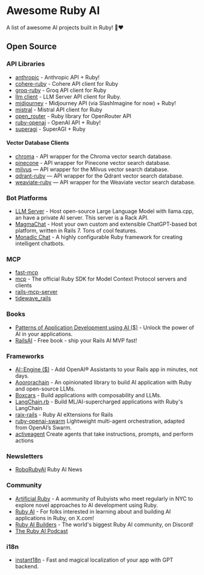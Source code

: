 # Awesome Ruby AI

A list of awesome AI projects built in Ruby! 🤖❤️

## Open Source

### API Libraries

- [anthropic](https://github.com/alexrudall/anthropic) - Anthropic API + Ruby!
- [cohere-ruby](https://github.com/andreibondarev/cohere-ruby) - Cohere API client for Ruby
- [groq-ruby](https://github.com/drnic/groq-ruby) - Groq API client for Ruby
- [llm client](https://github.com/mariochavez/llm_client) - LLM Server API client for Ruby.
- [midjourney](https://github.com/alexrudall/midjourney) - Midjourney API (via SlashImagine for now) + Ruby!
- [mistral](https://github.com/wilsonsilva/mistral) - Mistral API client for Ruby
- [open_router](https://github.com/OlympiaAI/open_router) - Ruby library for OpenRouter API
- [ruby-openai](https://github.com/alexrudall/ruby-openai) - OpenAI API + Ruby!
- [superagi](https://github.com/alexrudall/superagi) - SuperAGI + Ruby

#### Vector Database Clients

- [chroma](https://github.com/mariochavez/chroma) - API wrapper for the Chroma vector search database.
- [pinecone](https://github.com/scotterc/pinecone) - API wrapper for Pinecone vector search database.
- [milvus](https://github.com/andreibondarev/milvus) — API wrapper for the Milvus vector search database.
- [qdrant-ruby](https://github.com/andreibondarev/qdrant-ruby) — API wrapper for the Qdrant vector search database.
- [weaviate-ruby](https://github.com/andreibondarev/weaviate-ruby) — API wrapper for the Weaviate vector search database.

### Bot Platforms

- [LLM Server](https://github.com/mariochavez/llm_server) - Host open-source Large Language Model with llama.cpp, an have a private AI server. This server is a Rack API.
- [MagmaChat](https://github.com/magma-labs/magma-chat) - Host your own custom and extensible ChatGPT-based bot platform, written in Rails 7. Tons of cool features.
- [Monadic Chat](https://github.com/yohasebe/monadic-chat) - A highly configurable Ruby framework for creating intelligent chatbots.

### MCP

- [fast-mcp](https://github.com/yjacquin/fast-mcp)
- [mcp](https://github.com/modelcontextprotocol/ruby-sdk) - The official Ruby SDK for Model Context Protocol servers and clients
- [rails-mcp-server](https://github.com/maquina-app/rails-mcp-server)
- [tidewave_rails](https://github.com/tidewave-ai/tidewave_rails)

### Books

- [Patterns of Application Development using AI ($)](https://leanpub.com/patterns-of-application-development-using-ai) - Unlock the power of AI in your applications.
- [RailsAI](https://railsai.com) - Free book - ship your Rails AI MVP fast!

### Frameworks

- [AI::Engine ($)](https://insertrobot.com/) - Add OpenAI&reg; Assistants to your Rails app in minutes, not days.
- [Aoororachain](https://github.com/mariochavez/aoororachain) - An opinionated library to build AI application with Ruby and open-source LLMs.
- [Boxcars](https://github.com/BoxcarsAI/boxcars) - Build applications with composability and LLMs.
- [LangChain.rb](https://github.com/andreibondarev/langchainrb) - Build ML/AI-supercharged applications with Ruby's LangChain
- [raix-rails](https://github.com/OlympiaAI/raix-rails) - Ruby AI eXtensions for Rails
- [ruby-openai-swarm](http://github.com/graysonchen/ruby-openai-swarm) Lightweight multi-agent orchestration, adapted from OpenAI’s Swarm.
- [activeagent](https://github.com/activeagents/activeagent) Create agents that take instructions, prompts, and perform actions

### Newsletters

- [RoboRubyAI](https://rubyai.beehiiv.com) Ruby AI News

### Community

- [Artificial Ruby](https://www.artificialruby.ai/) - A aommunity of Rubyists who meet regularly in NYC to explore novel approaches to AI development using Ruby.
- [Ruby AI](https://x.com/i/communities/1709211359039078677) - For folks interested in learning about and building AI applications in Ruby, on X.com!
- [Ruby AI Builders](https://discord.com/servers/ruby-ai-builders-1081742403460923484) - The world's biggest Ruby AI community, on Discord!
- [The Ruby AI Podcast](https://www.therubyaipodcast.com)

### i18n

- [instant18n](https://github.com/obie/instant18n) - Fast and magical localization of your app with GPT backend.
